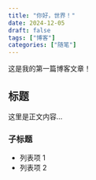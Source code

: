 ```yaml
---
title: "你好，世界！"
date: 2024-12-05
draft: false
tags: ["博客"]
categories: ["随笔"]
---
```


这是我的第一篇博客文章！

## 标题

这里是正文内容...

### 子标题

- 列表项 1
- 列表项 2
